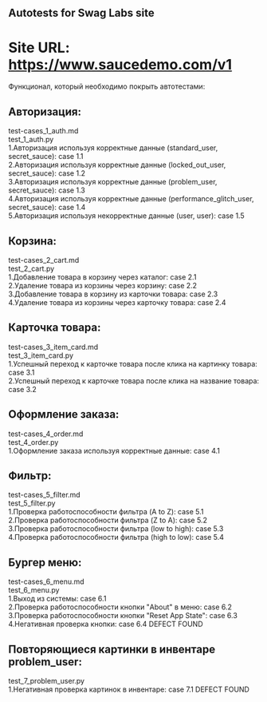 ## Autotests for Swag Labs site  
  
# Site URL: https://www.saucedemo.com/v1  
Функционал, который необходимо покрыть автотестами:  
## Авторизация:  
test-cases_1_auth.md  
test_1_auth.py  
1.Авторизация используя корректные данные (standard_user, secret_sauce): case 1.1  
2.Авторизация используя корректные данные (locked_out_user, secret_sauce): case 1.2  
3.Авторизация используя корректные данные (problem_user, secret_sauce): case 1.3  
4.Авторизация используя корректные данные (performance_glitch_user, secret_sauce): case 1.4  
5.Авторизация используя некорректные данные (user, user): case 1.5  
  
## Корзина:  
test-cases_2_cart.md  
test_2_cart.py  
1.Добавление товара в корзину через каталог: case 2.1  
2.Удаление товара из корзины через корзину: case 2.2  
3.Добавление товара в корзину из карточки товара: case 2.3  
4.Удаление товара из корзины через карточку товара: case 2.4  
  
## Карточка товара:  
test-cases_3_item_card.md  
test_3_item_card.py  
1.Успешный переход к карточке товара после клика на картинку товара: case 3.1  
2.Успешный переход к карточке товара после клика на название товара: case 3.2  
  
## Оформление заказа:  
test-cases_4_order.md  
test_4_order.py  
1.Оформление заказа используя корректные данные: case 4.1  
  
## Фильтр:  
test-cases_5_filter.md  
test_5_filter.py  
1.Проверка работоспособности фильтра (A to Z): case 5.1  
2.Проверка работоспособности фильтра (Z to A): case 5.2  
3.Проверка работоспособности фильтра (low to high): case 5.3  
4.Проверка работоспособности фильтра (high to low): case 5.4  
  
## Бургер меню:  
test-cases_6_menu.md  
test_6_menu.py  
1.Выход из системы: case 6.1  
2.Проверка работоспособности кнопки "About" в меню: case 6.2  
3.Проверка работоспособности кнопки "Reset App State": case 6.3  
4.Негативная проверка кнопки: case 6.4 DEFECT FOUND  
  
## Повторяющиеся картинки в инвентаре problem_user:  
test_7_problem_user.py  
1.Негативная проверка картинок в инвентаре: case 7.1 DEFECT FOUND  
  
